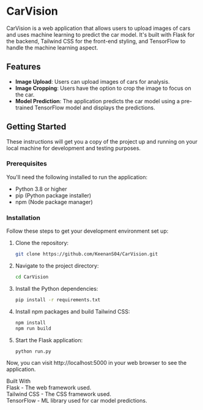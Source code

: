 # CarVision

CarVision is a web application that allows users to upload images of cars and uses machine learning to predict the car model. It's built with Flask for the backend, Tailwind CSS for the front-end styling, and TensorFlow to handle the machine learning aspect.

## Features

- **Image Upload**: Users can upload images of cars for analysis.
- **Image Cropping**: Users have the option to crop the image to focus on the car.
- **Model Prediction**: The application predicts the car model using a pre-trained TensorFlow model and displays the predictions.

## Getting Started

These instructions will get you a copy of the project up and running on your local machine for development and testing purposes.

### Prerequisites

You'll need the following installed to run the application:
- Python 3.8 or higher
- pip (Python package installer)
- npm (Node package manager)

### Installation

Follow these steps to get your development environment set up:

1. Clone the repository:
   ```bash
   git clone https://github.com/KeenanS04/CarVision.git
2. Navigate to the project directory:
    ```bash
    cd CarVision
3. Install the Python dependencies:
    ```bash
    pip install -r requirements.txt
4. Install npm packages and build Tailwind CSS:
    ```bash
    npm install
    npm run build
5. Start the Flask application:
    ```bash
    python run.py

Now, you can visit http://localhost:5000 in your web browser to see the application.

Built With \
Flask - The web framework used. \
Tailwind CSS - The CSS framework used. \
TensorFlow - ML library used for car model predictions.
